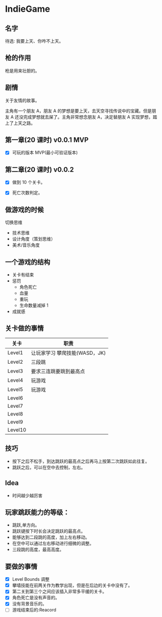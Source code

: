 # IndieGame

## 名字

待选: 我要上天、你咋不上天。



## 枪的作用

枪是用来壮胆的。



## 剧情

关于友情的故事。

主角有一个朋友 A，朋友 A 的梦想是要上天，去天空寻找传说中的宝藏。但是朋友 A 还没完成梦想就去屎了。主角非常想念朋友 A，决定替朋友 A 实现梦想，踏上了上天之路。



##  第一章(20 课时) v0.0.1 MVP

- [x] 可玩的版本 MVP(最小可验证版本)

## 第二章(20 课时) v0.0.2 

- [x] 做到 10 个关卡。

- [x] 死亡次数判定。



## 做游戏的时候

切换思维

* 技术思维
* 设计角度（策划思维）
* 美术/音乐角度

## 一个游戏的结构

* 关卡有结束
* 惩罚
  * 角色死亡
  * 血量
  * 重玩
  * 生命数量减掉 1 
* 成就感





## 关卡做的事情

| 关卡    | 职责                          |
| ------- | ----------------------------- |
| Level1  | 让玩家学习 攀爬技能(WASD，JK) |
| Level2  | 三段跳                        |
| Level3  | 要求三连跳要跳到最高点        |
| Level4  | 玩游戏                        |
| Level5  | 玩游戏                        |
| Level6  |                               |
| Level7  |                               |
| Level8  |                               |
| Level9  |                               |
| Level10 |                               |

## 技巧

* 按下之后不松手，到达跳跃的最高点之后再马上按第二次跳跃如此往复。
* 跳跃之后，可以在空中去控制，左右。

## Idea

* 时间越少越厉害

## 玩家跳跃能力的等级：

* 跳跃,单方向。
* 跳跃键按下时长会决定跳跃的最高点。
* 能够达到二段跳的高度，加上左右移动。
* 在空中可以通过左右移动进行细微的调整。
* 三段跳的高度，最高高度。

## 要做的事情

- [x] Level Bounds  调整
- [x] 攀墙技能在前两关作为教学出现，但是在后边的关卡中没有了。
- [x] 第二关到第三个之间应该插入非常多平缓的关卡。
- [x] 角色死亡是没有声音的。
- [x] 没有背景音乐的。
- [ ] 游戏结束后的:Reacord
